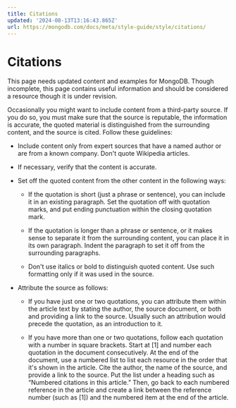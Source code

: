 ```yaml
---
title: Citations
updated: '2024-08-13T13:16:43.865Z'
url: https://mongodb.com/docs/meta/style-guide/style/citations/
---
```


# Citations

This page needs updated content and examples for MongoDB. Though incomplete, this page contains useful information and should be considered a resource though it is under revision.

Occasionally you might want to include content from a third-party source. If you do so, you must make sure that the source is reputable, the information is accurate, the quoted material is distinguished from the surrounding content, and the source is cited. Follow these guidelines:

- Include content only from expert sources that have a named author or are from a known company. Don't quote Wikipedia articles.

- If necessary, verify that the content is accurate.

- Set off the quoted content from the other content in the following ways:

  - If the quotation is short (just a phrase or sentence), you can include it in an existing paragraph. Set the quotation off with quotation marks, and put ending punctuation within the closing quotation mark.

  - If the quotation is longer than a phrase or sentence, or it makes sense to separate it from the surrounding content, you can place it in its own paragraph. Indent the paragraph to set it off from the surrounding paragraphs.

  - Don't use italics or bold to distinguish quoted content. Use such formatting only if it was used in the source.

- Attribute the source as follows:

  - If you have just one or two quotations, you can attribute them within the article text by stating the author, the source document, or both and providing a link to the source. Usually such an attribution would precede the quotation, as an introduction to it.

  - If you have more than one or two quotations, follow each quotation with a number in square brackets. Start at [1] and number each quotation in the document consecutively. At the end of the document, use a numbered list to list each resource in the order that it's shown in the article. Cite the author, the name of the source, and provide a link to the source. Put the list under a heading such as “Numbered citations in this article.” Then, go back to each numbered reference in the article and create a link between the reference number (such as [1]) and the numbered item at the end of the article.